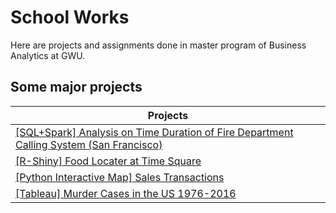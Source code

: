 # School Works
Here are projects and assignments done in master program of Business Analytics at GWU.

## Some major projects

| Projects |
| --- |
| [[SQL+Spark] Analysis on Time Duration of Fire Department Calling System (San Francisco)](https://github.com/PXJAMIE/school_works/tree/master/6212_data_management/final_project) |
| [[R-Shiny] Food Locater at Time Square](https://github.com/PXJAMIE/school_works/tree/master/6211_programming/r_shiny_app) |
| [[Python Interactive Map] Sales Transactions](https://github.com/PXJAMIE/school_works/tree/master/6211_programming/python_interactive_map) |
| [[Tableau] Murder Cases in the US 1976-2016](https://github.com/PXJAMIE/school_works/tree/master/6216_workshop) |
